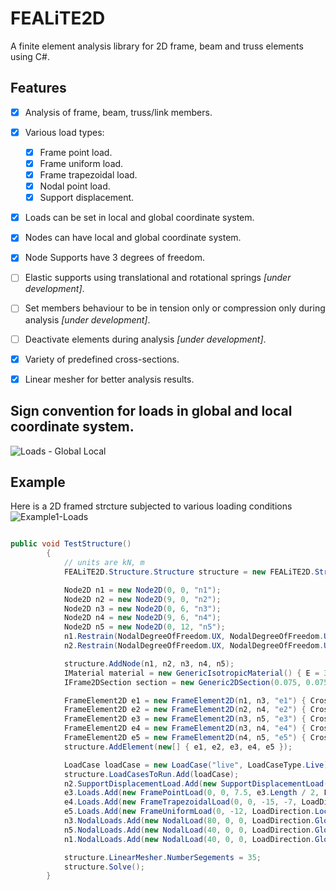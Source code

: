 # FEALiTE2D
A finite element analysis library for 2D frame, beam and truss elements using C#.


## Features
* [x] Analysis of frame, beam, truss/link members.
* [x] Various load types:
  * [x] Frame point load.
  * [x] Frame uniform load.
  * [x] Frame trapezoidal load.
  * [x] Nodal point load.
  * [x] Support displacement.
* [x] Loads can be set in local and global coordinate system.
* [x] Nodes can have local and global coordinate system.
* [x] Node Supports have 3 degrees of freedom.
* [ ] Elastic supports using translational and rotational springs *[under development]*.
* [ ] Set members behaviour to be in tension only or compression only during analysis *[under development]*.
* [ ] Deactivate elements during analysis *[under development]*.
* [x] Variety of predefined cross-sections.
* [x] Linear mesher for better analysis results.

 
## Sign convention for loads in global and local coordinate system.
![Loads - Global Local](https://user-images.githubusercontent.com/21183259/110838377-0d5ab900-82ab-11eb-838c-655865ae767b.png)


## Example
Here is a 2D framed strcture subjected to various loading conditions
![Example1-Loads](https://user-images.githubusercontent.com/21183259/110694187-fce60800-81f0-11eb-8c27-06d883906f06.png)

```C#

public void TestStructure()
        {
            // units are kN, m
            FEALiTE2D.Structure.Structure structure = new FEALiTE2D.Structure.Structure();

            Node2D n1 = new Node2D(0, 0, "n1");
            Node2D n2 = new Node2D(9, 0, "n2");
            Node2D n3 = new Node2D(0, 6, "n3");
            Node2D n4 = new Node2D(9, 6, "n4");
            Node2D n5 = new Node2D(0, 12, "n5");
            n1.Restrain(NodalDegreeOfFreedom.UX, NodalDegreeOfFreedom.UY, NodalDegreeOfFreedom.RZ); //fully restrained
            n2.Restrain(NodalDegreeOfFreedom.UX, NodalDegreeOfFreedom.UY, NodalDegreeOfFreedom.RZ); //fully restrained

            structure.AddNode(n1, n2, n3, n4, n5);
            IMaterial material = new GenericIsotropicMaterial() { E = 30E6, U = 0.2, Label = "Steel", Alpha = 0.000012, Gama = 39885, MaterialType = MaterialType.Steel };
            IFrame2DSection section = new Generic2DSection(0.075, 0.075, 0.075, 0.000480, 0.000480, 0.000480 * 2, 0.1, 0.1, material);

            FrameElement2D e1 = new FrameElement2D(n1, n3, "e1") { CrossSection = section };
            FrameElement2D e2 = new FrameElement2D(n2, n4, "e2") { CrossSection = section };
            FrameElement2D e3 = new FrameElement2D(n3, n5, "e3") { CrossSection = section };
            FrameElement2D e4 = new FrameElement2D(n3, n4, "e4") { CrossSection = section };
            FrameElement2D e5 = new FrameElement2D(n4, n5, "e5") { CrossSection = section };
            structure.AddElement(new[] { e1, e2, e3, e4, e5 });

            LoadCase loadCase = new LoadCase("live", LoadCaseType.Live);
            structure.LoadCasesToRun.Add(loadCase);
            n2.SupportDisplacementLoad.Add(new SupportDisplacementLoad(10E-3, -5E-3, -2.5 * Math.PI / 180, loadCase));
            e3.Loads.Add(new FramePointLoad(0, 0, 7.5, e3.Length / 2, LoadDirection.Global, loadCase));
            e4.Loads.Add(new FrameTrapezoidalLoad(0, 0, -15, -7, LoadDirection.Global, loadCase, 0.9, 2.7));
            e5.Loads.Add(new FrameUniformLoad(0, -12, LoadDirection.Local, loadCase));
            n3.NodalLoads.Add(new NodalLoad(80, 0, 0, LoadDirection.Global, loadCase));
            n5.NodalLoads.Add(new NodalLoad(40, 0, 0, LoadDirection.Global, loadCase));
            n1.NodalLoads.Add(new NodalLoad(40, 0, 0, LoadDirection.Global, loadCase));

            structure.LinearMesher.NumberSegements = 35;
            structure.Solve();
        }
```
